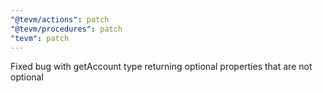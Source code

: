 ```yaml
---
"@tevm/actions": patch
"@tevm/procedures": patch
"tevm": patch
---
```


Fixed bug with getAccount type returning optional properties that are not optional
